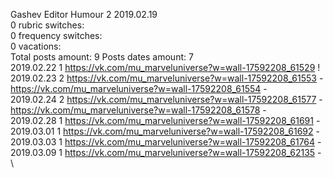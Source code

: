 Gashev	Editor Humour 2 2019.02.19\
0 rubric switches:\
0 frequency switches:\
0 vacations:\
Total posts amount: 9	Posts dates amount: 7\
2019.02.22 1 https://vk.com/mu_marveluniverse?w=wall-17592208_61529 ! \
2019.02.23 2 https://vk.com/mu_marveluniverse?w=wall-17592208_61553 - https://vk.com/mu_marveluniverse?w=wall-17592208_61554 - \
2019.02.24 2 https://vk.com/mu_marveluniverse?w=wall-17592208_61577 - https://vk.com/mu_marveluniverse?w=wall-17592208_61578 - \
2019.02.28 1 https://vk.com/mu_marveluniverse?w=wall-17592208_61691 - \
2019.03.01 1 https://vk.com/mu_marveluniverse?w=wall-17592208_61692 - \
2019.03.03 1 https://vk.com/mu_marveluniverse?w=wall-17592208_61764 - \
2019.03.09 1 https://vk.com/mu_marveluniverse?w=wall-17592208_62135 - \
